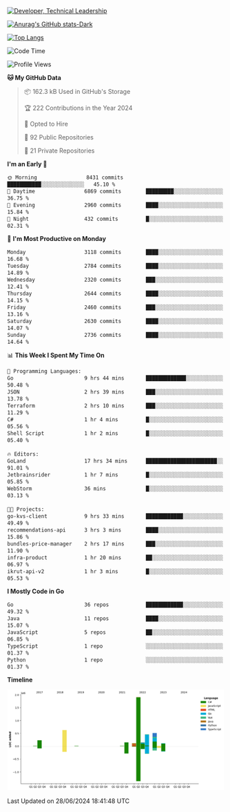 <div>
  <a href="https://www.linkedin.com/in/arielpineiro/" target="_blank" rel="nofollow noopener noreferrer">
    <img src="https://img.shields.io/badge/-LinkedIn-%230077B5?style=for-the-badge&logo=linkedin&logoColor=white" alt="Developer, Technical Leadership" title="Ariel Piñeiro">
  </a>
</div>

[![Anurag's GitHub stats-Dark](https://github-readme-stats.vercel.app/api?username=arielsrv&show_icons=true&theme=dark#gh-dark-mode-only)](https://github.com/anuraghazra/github-readme-stats#gh-dark-mode-only)

[![Top Langs](https://github-readme-stats.vercel.app/api/top-langs/?username=arielsrv&layout=compact&langs_count=10&theme=dark#gh-dark-mode-only)](https://github.com/anuraghazra/github-readme-stats&theme=dark#gh-dark-mode-only)

<!--START_SECTION:waka-->
![Code Time](http://img.shields.io/badge/Code%20Time-985%20hrs%2036%20mins-blue)

![Profile Views](http://img.shields.io/badge/Profile%20Views-0-blue)

**🐱 My GitHub Data** 

> 📦 162.3 kB Used in GitHub's Storage 
 > 
> 🏆 222 Contributions in the Year 2024
 > 
> 💼 Opted to Hire
 > 
> 📜 92 Public Repositories 
 > 
> 🔑 21 Private Repositories 
 > 
**I'm an Early 🐤** 

```text
🌞 Morning                8431 commits        ███████████░░░░░░░░░░░░░░   45.10 % 
🌆 Daytime                6869 commits        █████████░░░░░░░░░░░░░░░░   36.75 % 
🌃 Evening                2960 commits        ████░░░░░░░░░░░░░░░░░░░░░   15.84 % 
🌙 Night                  432 commits         █░░░░░░░░░░░░░░░░░░░░░░░░   02.31 % 
```
📅 **I'm Most Productive on Monday** 

```text
Monday                   3118 commits        ████░░░░░░░░░░░░░░░░░░░░░   16.68 % 
Tuesday                  2784 commits        ████░░░░░░░░░░░░░░░░░░░░░   14.89 % 
Wednesday                2320 commits        ███░░░░░░░░░░░░░░░░░░░░░░   12.41 % 
Thursday                 2644 commits        ████░░░░░░░░░░░░░░░░░░░░░   14.15 % 
Friday                   2460 commits        ███░░░░░░░░░░░░░░░░░░░░░░   13.16 % 
Saturday                 2630 commits        ████░░░░░░░░░░░░░░░░░░░░░   14.07 % 
Sunday                   2736 commits        ████░░░░░░░░░░░░░░░░░░░░░   14.64 % 
```


📊 **This Week I Spent My Time On** 

```text
💬 Programming Languages: 
Go                       9 hrs 44 mins       █████████████░░░░░░░░░░░░   50.48 % 
JSON                     2 hrs 39 mins       ███░░░░░░░░░░░░░░░░░░░░░░   13.78 % 
Terraform                2 hrs 10 mins       ███░░░░░░░░░░░░░░░░░░░░░░   11.29 % 
C#                       1 hr 4 mins         █░░░░░░░░░░░░░░░░░░░░░░░░   05.56 % 
Shell Script             1 hr 2 mins         █░░░░░░░░░░░░░░░░░░░░░░░░   05.40 % 

🔥 Editors: 
GoLand                   17 hrs 34 mins      ███████████████████████░░   91.01 % 
Jetbrainsrider           1 hr 7 mins         █░░░░░░░░░░░░░░░░░░░░░░░░   05.85 % 
WebStorm                 36 mins             █░░░░░░░░░░░░░░░░░░░░░░░░   03.13 % 

🐱‍💻 Projects: 
go-kvs-client            9 hrs 33 mins       ████████████░░░░░░░░░░░░░   49.49 % 
recommendations-api      3 hrs 3 mins        ████░░░░░░░░░░░░░░░░░░░░░   15.86 % 
bundles-price-manager    2 hrs 17 mins       ███░░░░░░░░░░░░░░░░░░░░░░   11.90 % 
infra-product            1 hr 20 mins        ██░░░░░░░░░░░░░░░░░░░░░░░   06.97 % 
ikrut-api-v2             1 hr 3 mins         █░░░░░░░░░░░░░░░░░░░░░░░░   05.53 % 
```

**I Mostly Code in Go** 

```text
Go                       36 repos            ████████████░░░░░░░░░░░░░   49.32 % 
Java                     11 repos            ████░░░░░░░░░░░░░░░░░░░░░   15.07 % 
JavaScript               5 repos             ██░░░░░░░░░░░░░░░░░░░░░░░   06.85 % 
TypeScript               1 repo              ░░░░░░░░░░░░░░░░░░░░░░░░░   01.37 % 
Python                   1 repo              ░░░░░░░░░░░░░░░░░░░░░░░░░   01.37 % 
```



**Timeline**

![Lines of Code chart](https://raw.githubusercontent.com/arielsrv/arielsrv/main/assets/bar_graph.png)


 Last Updated on 28/06/2024 18:41:48 UTC
<!--END_SECTION:waka-->

